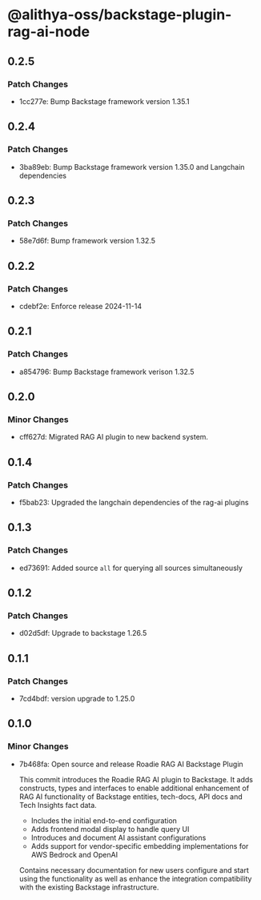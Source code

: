 # @alithya-oss/backstage-plugin-rag-ai-node

## 0.2.5

### Patch Changes

- 1cc277e: Bump Backstage framework version 1.35.1

## 0.2.4

### Patch Changes

- 3ba89eb: Bump Backstage framework version 1.35.0 and Langchain dependencies

## 0.2.3

### Patch Changes

- 58e7d6f: Bump framework version 1.32.5

## 0.2.2

### Patch Changes

- cdebf2e: Enforce release 2024-11-14

## 0.2.1

### Patch Changes

- a854796: Bump Backstage framework verison 1.32.5

## 0.2.0

### Minor Changes

- cff627d: Migrated RAG AI plugin to new backend system.

## 0.1.4

### Patch Changes

- f5bab23: Upgraded the langchain dependencies of the rag-ai plugins

## 0.1.3

### Patch Changes

- ed73691: Added source `all` for querying all sources simultaneously

## 0.1.2

### Patch Changes

- d02d5df: Upgrade to backstage 1.26.5

## 0.1.1

### Patch Changes

- 7cd4bdf: version upgrade to 1.25.0

## 0.1.0

### Minor Changes

- 7b468fa: Open source and release Roadie RAG AI Backstage Plugin

  This commit introduces the Roadie RAG AI plugin to Backstage. It adds constructs, types and interfaces to enable additional enhancement of RAG AI functionality of Backstage entities, tech-docs, API docs and Tech Insights fact data.

  - Includes the initial end-to-end configuration
  - Adds frontend modal display to handle query UI
  - Introduces and document AI assistant configurations
  - Adds support for vendor-specific embedding implementations for AWS Bedrock and OpenAI

  Contains necessary documentation for new users configure and start using the functionality as well as enhance the integration compatibility with the existing Backstage infrastructure.
